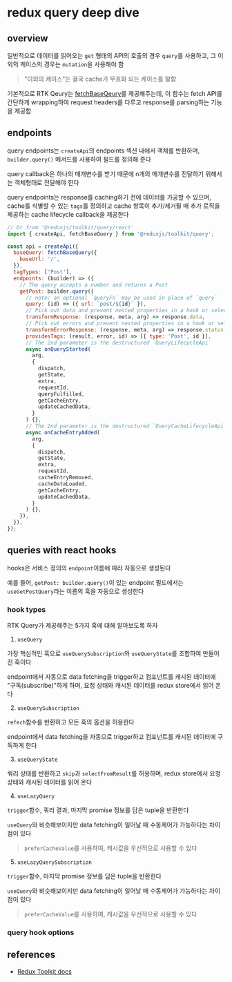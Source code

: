 # redux query deep dive

## overview

일반적으로 데이터를 읽어오는 `get` 형태의 API의 호출의 경우 `query`를 사용하고, 그 이외의 케이스의 경우는 `mutation`을 사용해야 함

> "이외의 케이스"는 결국 cache가 무효화 되는 케이스를 말함

기본적으로 RTK Qeury는 [fetchBaseQeury](https://redux-toolkit.js.org/rtk-query/api/fetchBaseQuery)를 제공해주는데, 이 함수는 fetch API를 간단하게 wrapping하여 request headers를 다루고 response를 parsing하는 기능을 제공함

## endpoints

query endpoints는 `createApi`의 endpoints 섹션 내에서 객체를 반환하며, `builder.query()` 메서드를 사용하여 필드를 정의해 준다

query callback은 하나의 매개변수를 받기 때문에 n개의 매개변수를 전달하기 위해서는 객체형태로 전달해야 한다

query endpoints는 response를 caching하기 전에 데이터를 가공할 수 있으며, cache를 식별할 수 있는 `tags`를 정의하고 cache 항목이 추가/제거될 때 추가 로직을 제공하는 cache lifecycle callback을 제공한다

```js
// Or from '@reduxjs/toolkit/query/react'
import { createApi, fetchBaseQuery } from '@reduxjs/toolkit/query';

const api = createApi({
  baseQuery: fetchBaseQuery({
    baseUrl: '/',
  }),
  tagTypes: ['Post'],
  endpoints: (builder) => ({
    // The query accepts a number and returns a Post
    getPost: builder.query({
      // note: an optional `queryFn` may be used in place of `query`
      query: (id) => ({ url: `post/${id}` }),
      // Pick out data and prevent nested properties in a hook or selector
      transformResponse: (response, meta, arg) => response.data,
      // Pick out errors and prevent nested properties in a hook or selector
      transformErrorResponse: (response, meta, arg) => response.status,
      providesTags: (result, error, id) => [{ type: 'Post', id }],
      // The 2nd parameter is the destructured `QueryLifecycleApi`
      async onQueryStarted(
        arg,
        {
          dispatch,
          getState,
          extra,
          requestId,
          queryFulfilled,
          getCacheEntry,
          updateCachedData,
        }
      ) {},
      // The 2nd parameter is the destructured `QueryCacheLifecycleApi`
      async onCacheEntryAdded(
        arg,
        {
          dispatch,
          getState,
          extra,
          requestId,
          cacheEntryRemoved,
          cacheDataLoaded,
          getCacheEntry,
          updateCachedData,
        }
      ) {},
    }),
  }),
});
```

## queries with react hooks

hooks은 서비스 정의의 `endpoint`이름에 따라 자동으로 생성된다

예를 들어, `getPost: builder.query()`이 있는 endpoint 필드에서는 `useGetPostQuery`라는 이름의 훅을 자동으로 생성한다

### hook types

RTK Query가 제공해주는 5가지 훅에 대해 알아보도록 하자

1. `useQuery`

가장 핵심적인 훅으로 `useQuerySubscription`와 `useQueryState`를 조합하여 만들어진 훅이다

endpoint에서 자동으로 data fetching을 trigger하고 컴포넌트를 캐시된 데이터에 "구독(subscribe)"하게 하며, 요청 상태와 캐시된 데이터를 redux store에서 읽어 온다

2. `useQuerySubscription`

`refech`함수를 반환하고 모든 훅의 옵션을 허용한다

endpoint에서 data fetching을 자동으로 trigger하고 컴포넌트를 캐시된 데이터에 구독하게 한다

3. `useQueryState`

쿼리 상태를 반환하고 `skip`과 `selectFromResult`를 허용하며, redux store에서 요청 상태와 캐시된 데이터를 읽어 온다

4. `useLazyQuery`

`trigger`함수, 쿼리 결과, 마지막 promise 정보를 담은 tuple을 반환한다

`useQuery`와 비슷해보이지만 data fetching이 일어날 때 수동제어가 가능하다는 차이점이 있다

> `preferCacheValue`를 사용하여, 캐시값을 우선적으로 사용할 수 있다

5. `useLazyQuerySubscription`

`trigger`함수, 마지막 promise 정보를 담은 tuple을 반환한다

`useQuery`와 비슷해보이지만 data fetching이 일어날 때 수동제어가 가능하다는 차이점이 있다

> `preferCacheValue`를 사용하여, 캐시값을 우선적으로 사용할 수 있다

### query hook options



## references

- [Redux Toolkit docs](https://redux-toolkit.js.org/rtk-query/usage/queries)
